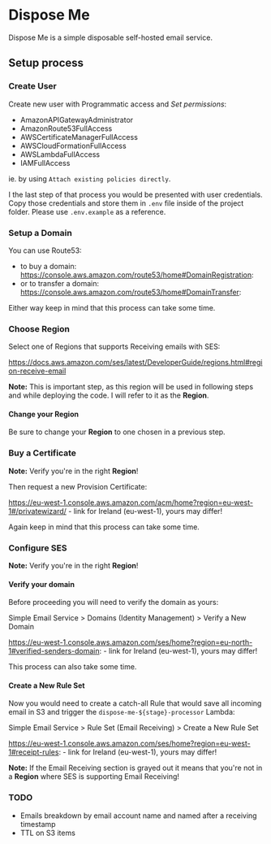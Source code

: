 # Dispose Me

Dispose Me is a simple disposable self-hosted email service.

## Setup process

### Create User

Create new user with Programmatic access and _Set permissions_:

- AmazonAPIGatewayAdministrator
- AmazonRoute53FullAccess
- AWSCertificateManagerFullAccess
- AWSCloudFormationFullAccess
- AWSLambdaFullAccess
- IAMFullAccess

ie. by using `Attach existing policies directly`.

I the last step of that process you would be presented with user credentials. Copy those credentials and store them in `.env` file inside of the project folder. Please use `.env.example` as a reference.


### Setup a Domain
   
You can use Route53:

- to buy a domain: https://console.aws.amazon.com/route53/home#DomainRegistration:
- or to transfer a domain: https://console.aws.amazon.com/route53/home#DomainTransfer:

Either way keep in mind that this process can take some time.


### Choose Region

Select one of Regions that supports Receiving emails with SES:

https://docs.aws.amazon.com/ses/latest/DeveloperGuide/regions.html#region-receive-email

**Note:** This is important step, as this region will be used in following steps and while deploying the code. I will refer to it as the **Region**.


#### Change your Region

Be sure to change your **Region** to one chosen in a previous step.


### Buy a Certificate

**Note:** Verify you're in the right **Region**!

Then request a new Provision Certificate:

https://eu-west-1.console.aws.amazon.com/acm/home?region=eu-west-1#/privatewizard/ - link for Ireland (eu-west-1), yours may differ!

Again keep in mind that this process can take some time.


### Configure SES

**Note:** Verify you're in the right **Region**!

#### Verify your domain

Before proceeding you will need to verify the domain as yours:

Simple Email Service > Domains (Identity Management) > Verify a New Domain

https://eu-west-1.console.aws.amazon.com/ses/home?region=eu-north-1#verified-senders-domain: - link for Ireland (eu-west-1), yours may differ!

This process can also take some time.

#### Create a New Rule Set

Now you would need to create a catch-all Rule that would save all incoming email in S3 and trigger the `dispose-me-${stage}-processor` Lambda:

Simple Email Service > Rule Set (Email Receiving) > Create a New Rule Set

https://eu-west-1.console.aws.amazon.com/ses/home?region=eu-west-1#receipt-rules: - link for Ireland (eu-west-1), yours may differ!

**Note:** If the Email Receiving section is grayed out it means that you're not in a **Region** where SES is supporting Email Receiving!


### TODO
* Emails breakdown by email account name and named after a receiving timestamp
* TTL on S3 items
